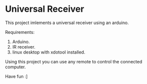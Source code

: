 Universal Receiver
==================

This project imlements a universal receiver using an arduino.

Requirements:

1. Arduino.
2. IR receiver.
3. linux desktop with xdotool installed.

Using this project you can use any remote to control the connected computer.

Have fun :]
